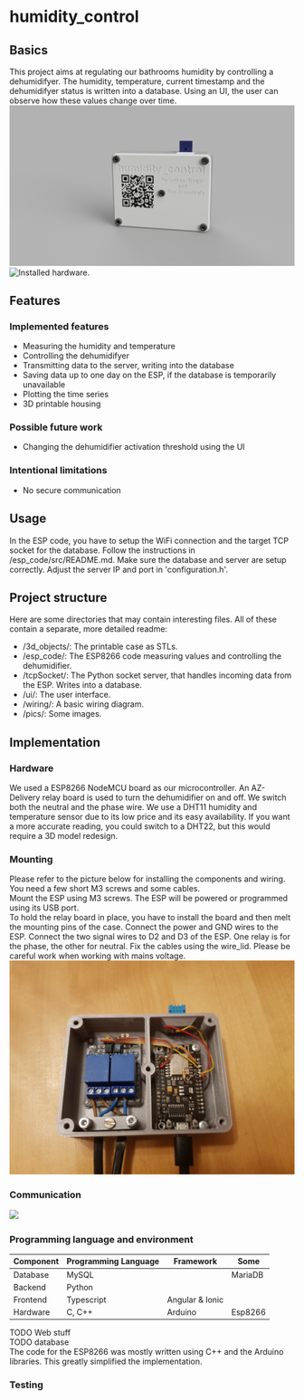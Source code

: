# humidity_control

## Basics
This project aims at regulating our bathrooms humidity by controlling a dehumidifyer. 
The humidity, temperature, current timestamp and the dehumidifyer status is written into a database.
Using an UI, the user can observe how these values change over time.
![Rendering of the physical hardware](./pics/case_rendering.PNG "Hardware rendering.")
![Installed hardware.](./pics/ttttt.jpg "Installed hardware.")


## Features
### Implemented features
* Measuring the humidity and temperature
* Controlling the dehumidifyer
* Transmitting data to the server, writing into the database
* Saving data up to one day on the ESP, if the database is temporarily unavailable
* Plotting the time series
* 3D printable housing
### Possible future work
* Changing the dehumidifier activation threshold using the UI
### Intentional limitations
* No secure communication


## Usage
In the ESP code, you have to setup the WiFi connection and the target TCP socket for the database. Follow the instructions in /esp_code/src/README.md.
Make sure the database and server are setup correctly. Adjust the server IP and port in 'configuration.h'.


## Project structure
Here are some directories that may contain interesting files. All of these contain a separate, more detailed readme:
* /3d_objects/: The printable case as STLs.
* /esp_code/: The ESP8266 code measuring values and controlling the dehumidifier.
* /tcpSocket/: The Python socket server, that handles incoming data from the ESP. Writes into a database. 
* /ui/: The user interface.
* /wiring/: A basic wiring diagram.
* /pics/: Some images.


## Implementation
### Hardware
We used a ESP8266 NodeMCU board as our microcontroller. An AZ-Delivery relay board is used to turn the dehumidifier on and off. We switch both the neutral and the phase wire. We use a DHT11 humidity and temperature sensor due to its low price and its easy availability. If you want a more accurate reading, you could switch to a DHT22, but this would require a 3D model redesign.  

### Mounting
Please refer to the picture below for installing the components and wiring. You need a few short M3 screws and some cables.  
Mount the ESP using M3 screws. The ESP will be powered or programmed using its USB port.  
To hold the relay board in place, you have to install the board and then melt the mounting pins of the case. Connect the power and GND wires to the ESP. Connect the two signal wires to D2 and D3 of the ESP. One relay is for the phase, the other for neutral. Fix the cables using the wire_lid. Please be careful work when working with mains voltage.  
![Installed hardware.](./pics/hum_control_open.jpg "Installed hardware.")

### Communication

[![](https://mermaid.ink/img/pako:eNqVU71uwjAQfhXLk1GTF_DA0NKqSF0gHbNc4wMiYhvs8xAh3r12cAqlULUerHPu-7kviQ-8sQq55B73AU2DsxbWDnRtWFyvQbeqpb6s0Hjryun04eqRZA5BnWqRyrEvJsXQeke9QwcUHIrJ5K7sIzRbNEoyH3eN4CNezYBAUKvRE-hdwTaZVzA6qyabDvosnXWSZGJ_gEfJWuPRUTrPDVnho1iH6ZhJI7KMtPI8SWga9H4Vuq5n80EC1d0A7MaLiWNVFIf0Txswa1Tij_mXZ-Zl_P_mHPB_jHkr5YuzhrLJF3yNg4H4bY5q8bYI6HpxbXzpu0-IJfrQ0U-xcvSWbGWdBopDLb4TTpTTPi5ecI0R3qr4Rx9Sr-a0QY01l7FU4LY1r80x4sJOAeFz_AzWcbmCzmPBIZCtetNwSS7gCMpXIqOOn-3oF8s)](https://mermaid.live/edit#pako:eNqVU71uwjAQfhXLk1GTF_DA0NKqSF0gHbNc4wMiYhvs8xAh3r12cAqlULUerHPu-7kviQ-8sQq55B73AU2DsxbWDnRtWFyvQbeqpb6s0Hjryun04eqRZA5BnWqRyrEvJsXQeke9QwcUHIrJ5K7sIzRbNEoyH3eN4CNezYBAUKvRE-hdwTaZVzA6qyabDvosnXWSZGJ_gEfJWuPRUTrPDVnho1iH6ZhJI7KMtPI8SWga9H4Vuq5n80EC1d0A7MaLiWNVFIf0Txswa1Tij_mXZ-Zl_P_mHPB_jHkr5YuzhrLJF3yNg4H4bY5q8bYI6HpxbXzpu0-IJfrQ0U-xcvSWbGWdBopDLb4TTpTTPi5ecI0R3qr4Rx9Sr-a0QY01l7FU4LY1r80x4sJOAeFz_AzWcbmCzmPBIZCtetNwSS7gCMpXIqOOn-3oF8s)

### Programming language and environment

| Component | Programming Language | Framework | Some 
| --- | ----------- | --------- | ------- |
| Database | MySQL | |MariaDB
| Backend | Python
| Frontend | Typescript | Angular & Ionic
| Hardware | C, C++ | Arduino |Esp8266

TODO Web stuff  
TODO database  
The code for the ESP8266 was mostly written using C++ and the Arduino libraries. This greatly simplified the implementation.  

### Testing
